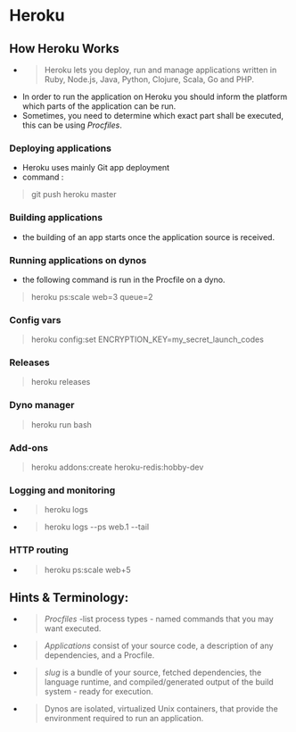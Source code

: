 # Heroku

## How Heroku Works
- > Heroku lets you deploy, run and manage applications written in Ruby, Node.js, Java, Python, Clojure, Scala, Go and PHP.
- In order to run the application on Heroku you should inform the platform which parts of the application can be run.
- Sometimes, you need to determine which exact part shall be executed, this can be using _Procfiles_.

### Deploying applications
- Heroku uses mainly Git app deployment
- command :
> git push heroku master

### Building applications
- the building of an app starts once  the application source is received.

### Running applications on dynos
- the following command is run in the Procfile on a dyno. 
> heroku ps:scale web=3 queue=2

### Config vars
> heroku config:set ENCRYPTION_KEY=my_secret_launch_codes

### Releases
> heroku releases

### Dyno manager
> heroku run bash

### Add-ons
> heroku addons:create heroku-redis:hobby-dev

### Logging and monitoring
- > heroku logs
- > heroku logs --ps web.1 --tail

### HTTP routing
- > heroku ps:scale web+5

## Hints & Terminology: 
- >_Procfiles_ -list process types - named commands that you may want executed.
- > _Applications_ consist of your source code, a description of any dependencies, and a Procfile.
- > _slug_ is a bundle of your source, fetched dependencies, the language runtime, and compiled/generated output of the build system - ready for execution.
- >  Dynos are isolated, virtualized Unix containers, that provide the environment required to run an application.
